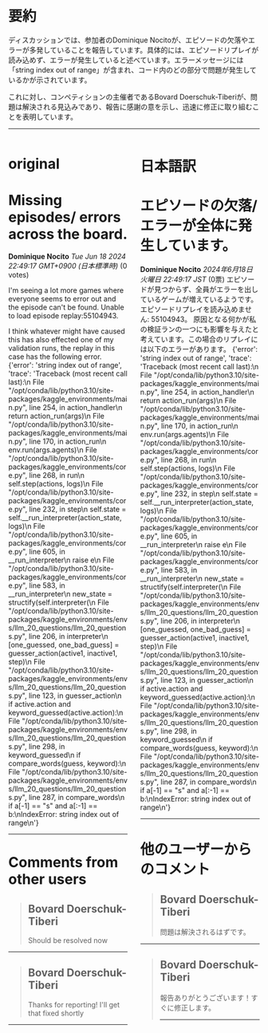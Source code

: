 # 要約 
ディスカッションでは、参加者のDominique Nocitoが、エピソードの欠落やエラーが多発していることを報告しています。具体的には、エピソードリプレイが読み込めず、エラーが発生していると述べています。エラーメッセージには「string index out of range」が含まれ、コード内のどの部分で問題が発生しているかが示されています。

これに対し、コンペティションの主催者であるBovard Doerschuk-Tiberiが、問題は解決される見込みであり、報告に感謝の意を示し、迅速に修正に取り組むことを表明しています。

---


<style>
.column-left{
  float: left;
  width: 47.5%;
  text-align: left;
}
.column-right{
  float: right;
  width: 47.5%;
  text-align: left;
}
.column-one{
  float: left;
  width: 100%;
  text-align: left;
}
</style>


<div class="column-left">

# original

# Missing episodes/ errors across the board.

**Dominique Nocito** *Tue Jun 18 2024 22:49:17 GMT+0900 (日本標準時)* (0 votes)

I'm seeing a lot more games where everyone seems to error out and the episode can't be found. Unable to load episode replay:55104943.

I think whatever might have caused this has also effected one of my validation runs, the replay in this case has the following error. {'error': 'string index out of range', 'trace': 'Traceback (most recent call last):\n  File "/opt/conda/lib/python3.10/site-packages/kaggle_environments/main.py", line 254, in action_handler\n    return action_run(args)\n  File "/opt/conda/lib/python3.10/site-packages/kaggle_environments/main.py", line 170, in action_run\n    env.run(args.agents)\n  File "/opt/conda/lib/python3.10/site-packages/kaggle_environments/core.py", line 268, in run\n    self.step(actions, logs)\n  File "/opt/conda/lib/python3.10/site-packages/kaggle_environments/core.py", line 232, in step\n    self.state = self.__run_interpreter(action_state, logs)\n  File "/opt/conda/lib/python3.10/site-packages/kaggle_environments/core.py", line 605, in __run_interpreter\n    raise e\n  File "/opt/conda/lib/python3.10/site-packages/kaggle_environments/core.py", line 583, in __run_interpreter\n    new_state = structify(self.interpreter(\n  File "/opt/conda/lib/python3.10/site-packages/kaggle_environments/envs/llm_20_questions/llm_20_questions.py", line 206, in interpreter\n    [one_guessed, one_bad_guess] = guesser_action(active1, inactive1, step)\n  File "/opt/conda/lib/python3.10/site-packages/kaggle_environments/envs/llm_20_questions/llm_20_questions.py", line 123, in guesser_action\n    if active.action and keyword_guessed(active.action):\n  File "/opt/conda/lib/python3.10/site-packages/kaggle_environments/envs/llm_20_questions/llm_20_questions.py", line 298, in keyword_guessed\n    if compare_words(guess, keyword):\n  File "/opt/conda/lib/python3.10/site-packages/kaggle_environments/envs/llm_20_questions/llm_20_questions.py", line 287, in compare_words\n    if a[-1] == "s" and a[:-1] == b:\nIndexError: string index out of range\n'}



---

 # Comments from other users

> ## Bovard Doerschuk-Tiberi
> 
> Should be resolved now
> 
> 
> 


---

> ## Bovard Doerschuk-Tiberi
> 
> Thanks for reporting! I'll get that fixed shortly
> 
> 
> 


---



</div>
<div class="column-right">

# 日本語訳

# エピソードの欠落/エラーが全体に発生しています。
**Dominique Nocito** *2024年6月18日 火曜日 22:49:17 JST* (0票)
エピソードが見つからず、全員がエラーを出しているゲームが増えているようです。エピソードリプレイを読み込めません: 55104943。
原因となる何かが私の検証ランの一つにも影響を与えたと考えています。この場合のリプレイには以下のエラーがあります。 {'error': 'string index out of range', 'trace': 'Traceback (most recent call last):\n  File "/opt/conda/lib/python3.10/site-packages/kaggle_environments/main.py", line 254, in action_handler\n    return action_run(args)\n  File "/opt/conda/lib/python3.10/site-packages/kaggle_environments/main.py", line 170, in action_run\n    env.run(args.agents)\n  File "/opt/conda/lib/python3.10/site-packages/kaggle_environments/core.py", line 268, in run\n    self.step(actions, logs)\n  File "/opt/conda/lib/python3.10/site-packages/kaggle_environments/core.py", line 232, in step\n    self.state = self.__run_interpreter(action_state, logs)\n  File "/opt/conda/lib/python3.10/site-packages/kaggle_environments/core.py", line 605, in __run_interpreter\n    raise e\n  File "/opt/conda/lib/python3.10/site-packages/kaggle_environments/core.py", line 583, in __run_interpreter\n    new_state = structify(self.interpreter(\n  File "/opt/conda/lib/python3.10/site-packages/kaggle_environments/envs/llm_20_questions/llm_20_questions.py", line 206, in interpreter\n    [one_guessed, one_bad_guess] = guesser_action(active1, inactive1, step)\n  File "/opt/conda/lib/python3.10/site-packages/kaggle_environments/envs/llm_20_questions/llm_20_questions.py", line 123, in guesser_action\n    if active.action and keyword_guessed(active.action):\n  File "/opt/conda/lib/python3.10/site-packages/kaggle_environments/envs/llm_20_questions/llm_20_questions.py", line 298, in keyword_guessed\n    if compare_words(guess, keyword):\n  File "/opt/conda/lib/python3.10/site-packages/kaggle_environments/envs/llm_20_questions/llm_20_questions.py", line 287, in compare_words\n    if a[-1] == "s" and a[:-1] == b:\nIndexError: string index out of range\n'}

---
# 他のユーザーからのコメント
> ## Bovard Doerschuk-Tiberi
> 
> 問題は解決されるはずです。
> 
> 
---
> ## Bovard Doerschuk-Tiberi
> 
> 報告ありがとうございます！すぐに修正します。
> 
> ---


</div>
